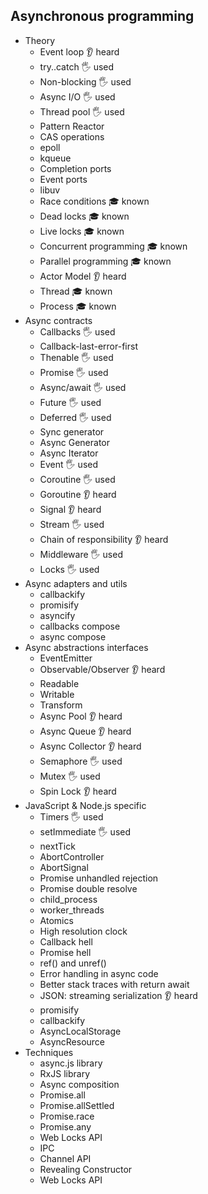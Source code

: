 ## Asynchronous programming

- Theory
  - Event loop 👂 heard
  - try..catch 🖐️ used
  - Non-blocking 🖐️ used
  - Async I/O 🖐️ used
  - Thread pool 🖐️ used
  - Pattern Reactor
  - CAS operations
  - epoll
  - kqueue
  - Completion ports
  - Event ports
  - libuv
  - Race conditions 🎓 known
  - Dead locks 🎓 known
  - Live locks 🎓 known
  - Concurrent programming 🎓 known
  - Parallel programming 🎓 known
  - Actor Model 👂 heard
  - Thread 🎓 known
  - Process 🎓 known
- Async contracts
  - Callbacks 🖐️ used
  - Callback-last-error-first
  - Thenable 🖐️ used
  - Promise 🖐️ used
  - Async/await 🖐️ used
  - Future 🖐️ used
  - Deferred 🖐️ used
  - Sync generator
  - Async Generator
  - Async Iterator
  - Event 🖐️ used
  - Coroutine 🖐️ used
  - Goroutine 👂 heard
  - Signal 👂 heard
  - Stream 🖐️ used
  - Chain of responsibility 👂 heard
  - Middleware 🖐️ used
  - Locks 🖐️ used
- Async adapters and utils
  - callbackify
  - promisify
  - asyncify
  - callbacks compose
  - async compose
- Async abstractions interfaces
  - EventEmitter
  - Observable/Observer 👂 heard
  - Readable
  - Writable
  - Transform
  - Async Pool 👂 heard
  - Async Queue 👂 heard
  - Async Collector 👂 heard
  - Semaphore 🖐️ used
  - Mutex 🖐️ used
  - Spin Lock 👂 heard
- JavaScript & Node.js specific
  - Timers 🖐️ used
  - setImmediate 🖐️ used
  - nextTick
  - AbortController
  - AbortSignal
  - Promise unhandled rejection
  - Promise double resolve
  - child_process
  - worker_threads
  - Atomics
  - High resolution clock
  - Callback hell
  - Promise hell
  - ref() and unref()
  - Error handling in async code
  - Better stack traces with return await
  - JSON: streaming serialization 👂 heard
  - promisify
  - callbackify
  - AsyncLocalStorage
  - AsyncResource
- Techniques
  - async.js library
  - RxJS library
  - Async composition
  - Promise.all
  - Promise.allSettled
  - Promise.race
  - Promise.any
  - Web Locks API
  - IPC
  - Channel API
  - Revealing Constructor
  - Web Locks API
